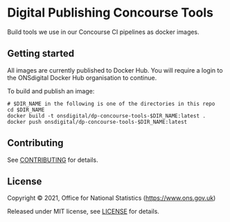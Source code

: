Digital Publishing Concourse Tools
==================================

Build tools we use in our Concourse CI pipelines as docker images.

Getting started
---------------

All images are currently published to Docker Hub. You will require a login to the ONSdigital Docker Hub organisation to continue.

To build and publish an image:

```shell
# $DIR_NAME in the following is one of the directories in this repo
cd $DIR_NAME
docker build -t onsdigital/dp-concourse-tools-$DIR_NAME:latest .
docker push onsdigital/dp-concourse-tools-$DIR_NAME:latest
```

Contributing
------------

See [CONTRIBUTING](CONTRIBUTING.md) for details.

License
-------

Copyright © 2021, Office for National Statistics (https://www.ons.gov.uk)

Released under MIT license, see [LICENSE](LICENSE.md) for details.
